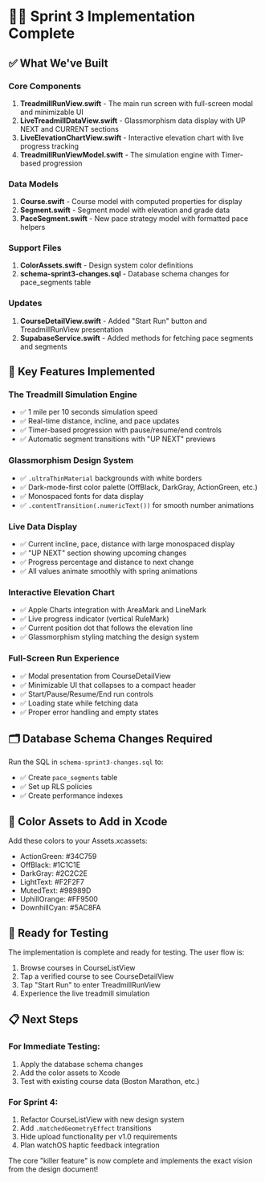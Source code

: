 # 🏃‍♂️ Sprint 3 Implementation Complete

## ✅ What We've Built

### Core Components
1. **TreadmillRunView.swift** - The main run screen with full-screen modal and minimizable UI
2. **LiveTreadmillDataView.swift** - Glassmorphism data display with UP NEXT and CURRENT sections
3. **LiveElevationChartView.swift** - Interactive elevation chart with live progress tracking
4. **TreadmillRunViewModel.swift** - The simulation engine with Timer-based progression

### Data Models
1. **Course.swift** - Course model with computed properties for display
2. **Segment.swift** - Segment model with elevation and grade data
3. **PaceSegment.swift** - New pace strategy model with formatted pace helpers

### Support Files
1. **ColorAssets.swift** - Design system color definitions
2. **schema-sprint3-changes.sql** - Database schema changes for pace_segments table

### Updates
1. **CourseDetailView.swift** - Added "Start Run" button and TreadmillRunView presentation
2. **SupabaseService.swift** - Added methods for fetching pace segments and segments

## 🎯 Key Features Implemented

### The Treadmill Simulation Engine
- ✅ 1 mile per 10 seconds simulation speed
- ✅ Real-time distance, incline, and pace updates
- ✅ Timer-based progression with pause/resume/end controls
- ✅ Automatic segment transitions with "UP NEXT" previews

### Glassmorphism Design System
- ✅ `.ultraThinMaterial` backgrounds with white borders
- ✅ Dark-mode-first color palette (OffBlack, DarkGray, ActionGreen, etc.)
- ✅ Monospaced fonts for data display
- ✅ `.contentTransition(.numericText())` for smooth number animations

### Live Data Display
- ✅ Current incline, pace, distance with large monospaced display
- ✅ "UP NEXT" section showing upcoming changes
- ✅ Progress percentage and distance to next change
- ✅ All values animate smoothly with spring animations

### Interactive Elevation Chart
- ✅ Apple Charts integration with AreaMark and LineMark
- ✅ Live progress indicator (vertical RuleMark)
- ✅ Current position dot that follows the elevation line
- ✅ Glassmorphism styling matching the design system

### Full-Screen Run Experience
- ✅ Modal presentation from CourseDetailView
- ✅ Minimizable UI that collapses to a compact header
- ✅ Start/Pause/Resume/End run controls
- ✅ Loading state while fetching data
- ✅ Proper error handling and empty states

## 🗂️ Database Schema Changes Required

Run the SQL in `schema-sprint3-changes.sql` to:
- ✅ Create `pace_segments` table
- ✅ Set up RLS policies
- ✅ Create performance indexes

## 🎨 Color Assets to Add in Xcode

Add these colors to your Assets.xcassets:
- ActionGreen: #34C759
- OffBlack: #1C1C1E  
- DarkGray: #2C2C2E
- LightText: #F2F2F7
- MutedText: #98989D
- UphillOrange: #FF9500
- DownhillCyan: #5AC8FA

## 🚀 Ready for Testing

The implementation is complete and ready for testing. The user flow is:
1. Browse courses in CourseListView
2. Tap a verified course to see CourseDetailView
3. Tap "Start Run" to enter TreadmillRunView
4. Experience the live treadmill simulation

## 📋 Next Steps

### For Immediate Testing:
1. Apply the database schema changes
2. Add the color assets to Xcode
3. Test with existing course data (Boston Marathon, etc.)

### For Sprint 4:
1. Refactor CourseListView with new design system
2. Add `.matchedGeometryEffect` transitions
3. Hide upload functionality per v1.0 requirements
4. Plan watchOS haptic feedback integration

The core "killer feature" is now complete and implements the exact vision from the design document!